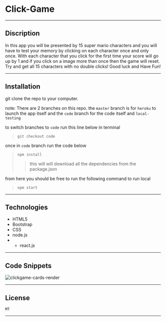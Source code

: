 # Click-Game
---

## Discription
In this app you will be presented by 15 super mario characters and you will have to test your memory by clicking on each character
once and only once. With each character that you click for the first time your score will go up by 1 and if you click on
a image more than once then the game will reset. Try and get all 15 characters with no double clicks! Good luck and Have Fun!

---

## Installation
git clone the repo to your computer.

note: There are 2 branches on this repo. the `master` branch is for `heroku` to launch the app itself and the `code` branch for the code itself and `local-testing` 

to switch branches to `code` run this line below in terminal

> `git checkout code`

once in `code` branch run the code below

> `npm install`
> > this will will download all the dependencies from the package.json

from here you should be free to run the following command to run local
> `npm start`


---

## Technologies 
- HTML5
- Bootstrap
- CSS
- node.js
- - react.js

---

## Code Snippets
![clickgame-cards-render](https://user-images.githubusercontent.com/57015344/87860067-2fa06080-c8ef-11ea-8568-eaa9e288242b.png)

---

## License
    MT

---
